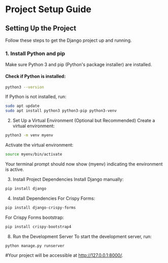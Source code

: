 # Project Setup Guide

## Setting Up the Project

Follow these steps to get the Django project up and running.

### 1. Install Python and pip

Make sure Python 3 and pip (Python's package installer) are installed.

#### Check if Python is installed:
```bash
python3 --version
```

If Python is not installed, run:
```bash
sudo apt update
sudo apt install python3 python3-pip python3-venv
```

2. Set Up a Virtual Environment (Optional but Recommended)
Create a virtual environment:
```bash
python3 -m venv myenv
```

Activate the virtual environment:
```bash
source myenv/bin/activate
```

Your terminal prompt should now show (myenv) indicating the environment is active.

3. Install Project Dependencies
Install Django manually:
```bash
pip install django
```

4. Install Dependencies 
For Crispy Forms:
```bash
pip install django-crispy-forms
```
For Crispy Forms bootstrap:
```bash
pip install crispy-bootstrap4
```

8. Run the Development Server
To start the development server, run:
```bash
python manage.py runserver
```

#Your project will be accessible at http://127.0.0.1:8000/.
